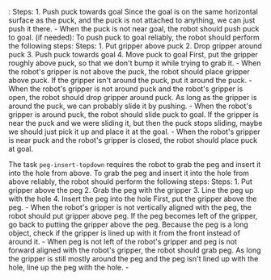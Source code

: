 :
    Steps:  1. Push puck towards goal
    Since the goal is on the same horizontal surface as the puck, and the puck is not attached to anything, we can just push it there.
    - When the puck is not near goal, the robot should push puck to goal.
    (if needed): To push puck to goal reliably, the robot should perform the following steps:
        Steps:  1. Put gripper above puck  2. Drop gripper around puck  3. Push puck towards goal  4. Move puck to goal
        First, put the gripper roughly above puck, so that we don't bump it while trying to grab it.
        - When the robot's gripper is not above the puck, the robot should place gripper above puck.
        If the gripper isn't around the puck, put it around the puck.
        - When the robot's gripper is not around puck and the robot's gripper is open, the robot should drop gripper around puck.
        As long as the gripper is around the puck, we can probably slide it by pushing.
        - When the robot's gripper is around puck, the robot should slide puck to goal.
        If the gripper is near the puck and we were sliding it, but then the puck stops sliding, maybe we should just pick it up and place it at the goal.
        - When the robot's gripper is near puck and the robot's gripper is closed, the robot should place puck at goal.

The task `peg-insert-topdown` requires the robot to grab the peg and insert it into the hole from above.
To grab the peg and insert it into the hole from above reliably, the robot should perform the following steps:
    Steps:  1. Put gripper above the peg  2. Grab the peg with the gripper  3. Line the peg up with the hole  4. Insert the peg into the hole
    First, put the gripper above the peg.
    - When the robot's gripper is not vertically aligned with the peg, the robot should put gripper above peg.
    If the peg becomes left of the gripper, go back to putting the gripper above the peg. Because the peg is a long object, check if the gripper is lined up with it from the front instead of around it.
    - When peg is not left of the robot's gripper and peg is not forward aligned with the robot's gripper, the robot should grab peg.
    As long the gripper is still mostly around the peg and the peg isn't lined up with the hole, line up the peg with the hole.
    -
